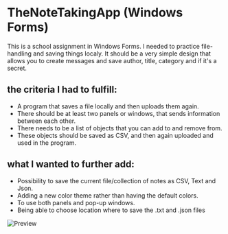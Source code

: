 # TheNoteTakingApp (Windows Forms)
This is a school assignment in Windows Forms. I needed to practice file-handling and saving things localy. 
It should be a very simple design that allows you to create messages and save author, title, category and if it's a secret. 

## the criteria I had to fulfill:
- A program that saves a file locally and then uploads them again.
- There should be at least two panels or windows, that sends information between each other.
- There needs to be a list of objects that you can add to and remove from.
- These objects should be saved as CSV, and then again uploaded and used in the program.

## what I wanted to further add:
- Possibility to save the current file/collection of notes as CSV, Text and Json.
- Adding a new color theme rather than having the default colors.
- To use both panels and pop-up windows.
- Being able to choose location where to save the .txt and .json files

![Preview](https://github.com/Bubbelbad/TheNoteTakingApp-WindowsForms/blob/master/Screenshot%20Viewpage.png?raw=true)
